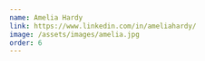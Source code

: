 ```yaml
---
name: Amelia Hardy 
link: https://www.linkedin.com/in/ameliahardy/
image: /assets/images/amelia.jpg
order: 6
---
```

